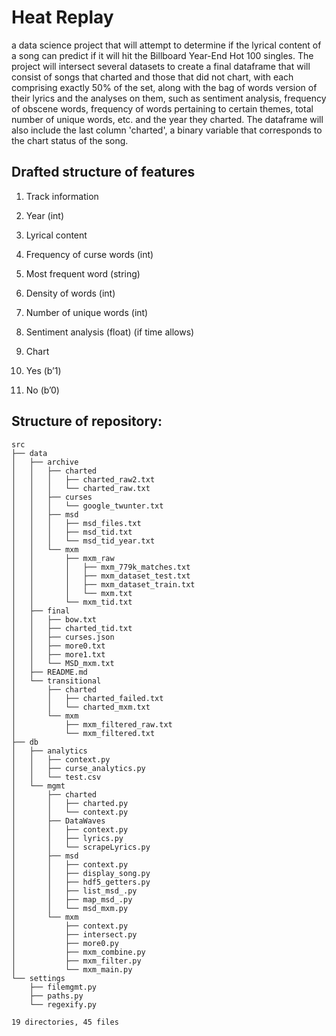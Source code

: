 # Heat Replay
a data science project that will attempt to determine if the lyrical content of a song can predict 
if it will hit the Billboard Year-End Hot 100 singles. The project will intersect several datasets to create a final
dataframe that will consist of songs that charted and those that did not chart, with each comprising exactly 50% of 
the set, along with the bag of words version of their lyrics and the analyses on them, such as sentiment analysis, 
frequency of obscene words, frequency of words pertaining to certain themes, total number of unique words, etc. and 
the year they charted. The dataframe will also include the last column 'charted', a binary variable that corresponds
to the chart status of the song.

## Drafted structure of features

1. Track information
  1.  Year (int)

2.  Lyrical content
  1.  Frequency of curse words (int)
  2.  Most frequent word (string)
  3.  Density of words (int)
  4.  Number of unique words (int)
  5.  Sentiment analysis (float) (if time allows)

3.  Chart
  1.  Yes (b’1)
  2.  No (b’0)


## Structure of repository:
```
src
├── data
│   ├── archive
│   │   ├── charted
│   │   │   ├── charted_raw2.txt
│   │   │   └── charted_raw.txt
│   │   ├── curses
│   │   │   └── google_twunter.txt
│   │   ├── msd
│   │   │   ├── msd_files.txt
│   │   │   ├── msd_tid.txt
│   │   │   └── msd_tid_year.txt
│   │   └── mxm
│   │       ├── mxm_raw
│   │       │   ├── mxm_779k_matches.txt
│   │       │   ├── mxm_dataset_test.txt
│   │       │   ├── mxm_dataset_train.txt
│   │       │   └── mxm.txt
│   │       └── mxm_tid.txt
│   ├── final
│   │   ├── bow.txt
│   │   ├── charted_tid.txt
│   │   ├── curses.json
│   │   ├── more0.txt
│   │   ├── more1.txt
│   │   └── MSD_mxm.txt
│   ├── README.md
│   └── transitional
│       ├── charted
│       │   ├── charted_failed.txt
│       │   └── charted_mxm.txt
│       └── mxm
│           ├── mxm_filtered_raw.txt
│           └── mxm_filtered.txt
├── db
│   ├── analytics
│   │   ├── context.py
│   │   ├── curse_analytics.py
│   │   └── test.csv
│   └── mgmt
│       ├── charted
│       │   ├── charted.py
│       │   └── context.py
│       ├── DataWaves
│       │   ├── context.py
│       │   ├── lyrics.py
│       │   └── scrapeLyrics.py
│       ├── msd
│       │   ├── context.py
│       │   ├── display_song.py
│       │   ├── hdf5_getters.py
│       │   ├── list_msd_.py
│       │   ├── map_msd_.py
│       │   └── msd_mxm.py
│       └── mxm
│           ├── context.py
│           ├── intersect.py
│           ├── more0.py
│           ├── mxm_combine.py
│           ├── mxm_filter.py
│           └── mxm_main.py
└── settings
    ├── filemgmt.py
    ├── paths.py
    └── regexify.py

19 directories, 45 files
```